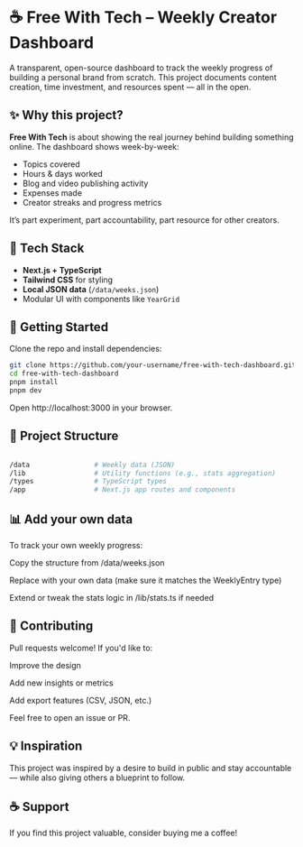 # ☕ Free With Tech – Weekly Creator Dashboard

A transparent, open-source dashboard to track the weekly progress of building a personal brand from scratch. This project documents content creation, time investment, and resources spent — all in the open.

## ✨ Why this project?

**Free With Tech** is about showing the real journey behind building something online. The dashboard shows week-by-week:

- Topics covered
- Hours & days worked
- Blog and video publishing activity
- Expenses made
- Creator streaks and progress metrics

It’s part experiment, part accountability, part resource for other creators.

## 🧱 Tech Stack

- **Next.js + TypeScript**
- **Tailwind CSS** for styling
- **Local JSON data** (`/data/weeks.json`)
- Modular UI with components like `YearGrid`

## 🚀 Getting Started

Clone the repo and install dependencies:

```bash
git clone https://github.com/your-username/free-with-tech-dashboard.git
cd free-with-tech-dashboard
pnpm install
pnpm dev
```

Open http://localhost:3000 in your browser.

## 📁 Project Structure

```bash

/data                # Weekly data (JSON)
/lib                 # Utility functions (e.g., stats aggregation)
/types               # TypeScript types
/app                 # Next.js app routes and components

```

## 📊 Add your own data

To track your own weekly progress:

Copy the structure from /data/weeks.json

Replace with your own data (make sure it matches the WeeklyEntry type)

Extend or tweak the stats logic in /lib/stats.ts if needed

## 🤝 Contributing

Pull requests welcome! If you'd like to:

Improve the design

Add new insights or metrics

Add export features (CSV, JSON, etc.)

Feel free to open an issue or PR.

## 💡 Inspiration

This project was inspired by a desire to build in public and stay accountable — while also giving others a blueprint to follow.

## ☕ Support

If you find this project valuable, consider buying me a coffee!
